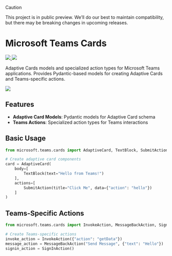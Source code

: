> [!CAUTION]
> This project is in public preview. We’ll do our best to maintain compatibility, but there may be breaking changes in upcoming releases. 

# Microsoft Teams Cards

<p>
    <a href="https://pypi.org/project/microsoft-teams-cards" target="_blank">
        <img src="https://img.shields.io/pypi/v/microsoft-teams-cards" />
    </a>
    <a href="https://pypi.org/project/microsoft-teams-cards" target="_blank">
        <img src="https://img.shields.io/pypi/dw/microsoft-teams-cards" />
    </a>
</p>

Adaptive Cards models and specialized action types for Microsoft Teams applications.
Provides Pydantic-based models for creating Adaptive Cards and Teams-specific actions.

<a href="https://microsoft.github.io/teams-ai" target="_blank">
    <img src="https://img.shields.io/badge/📖 Getting Started-blue?style=for-the-badge" />
</a>

## Features

- **Adaptive Card Models**: Pydantic models for Adaptive Card schema
- **Teams Actions**: Specialized action types for Teams interactions

## Basic Usage

```python
from microsoft.teams.cards import AdaptiveCard, TextBlock, SubmitAction

# Create adaptive card components
card = AdaptiveCard(
    body=[
        TextBlock(text="Hello from Teams!")
    ],
    actions=[
        SubmitAction(title="Click Me", data={"action": "hello"})
    ]
)
```

## Teams-Specific Actions

```python
from microsoft.teams.cards import InvokeAction, MessageBackAction, SignInAction

# Create Teams-specific actions
invoke_action = InvokeAction({"action": "getData"})
message_action = MessageBackAction("Send Message", {"text": "Hello"})
signin_action = SignInAction()
```
